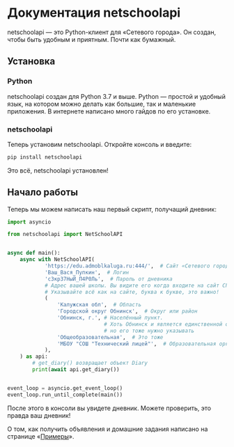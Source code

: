 # Документация netschoolapi

netschoolapi — это Python-клиент для «Сетевого города». Он создан, чтобы быть удобным и приятным. Почти как бумажный.

## Установка

### Python
netschoolapi создан для Python 3.7 и выше.
Python — простой и удобный язык, на котором можно делать как большие, так и маленькие приложения. В интернете написано много гайдов по его установке.

### netschoolapi
Теперь установим netschoolapi. Откройте консоль и введите:
```sh
pip install netschoolapi
```
Это всё, netschoolapi установлен!

## Начало работы

Теперь мы можем написать наш первый скрипт, получащий дневник:
```python
import asyncio

from netschoolapi import NetSchoolAPI


async def main():
    async with NetSchoolAPI(
            'https://edu.admoblkaluga.ru:444/',  # Сайт «Сетевого города»
            'Ваш_Вася_Пупкин',  # Логин
            'с3кр37НыЙ_П4Р0Ль',  # Пароль от дневника
            # Адрес вашей школы. Вы видите его когда входите на сайт СГО
            # Указывайте всё как на сайте, буква к букве, это важно!
            (
                'Калужская обл',  # Область
                'Городской округ Обнинск',  # Округ или район
                'Обнинск, г.', # Населённый пункт.
                               # Хоть Обнинск и является единственной опцией,
                               # но его тоже нужно указывать
                'Общеобразовательная',  # Это тоже
                'МБОУ "СОШ "Технический лицей"',  # Образовательная организация
            ),
    ) as api:
        # get_diary() возвращает объект Diary
        print(await api.get_diary())


event_loop = asyncio.get_event_loop()
event_loop.run_until_complete(main())
```

После этого в консоли вы увидете дневник. Можете проверить, это правда ваш дневник!

О том, как получить объявления и домашние задания написано на странице «[Примеры](/examples)».
